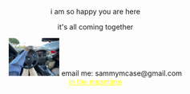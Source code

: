 <!DOCTYPE html>
<html>
  <body>
    <p> <center> i am so happy you are here </center> </p>
   <p> <center> it's all coming together </center> </p>
<center>
    <img src="/IMG_0249.JPG"
    width=20%
    height=auto/>
    email me: sammymcase@gmail.com
    <br>
    <a href="everyday.html" style="color:yellow">in the meantime</a>
